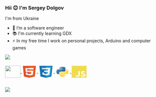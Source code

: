 ### Hii 😊 I'm Sergey Dolgov
I'm from Ukraine

- 🔭 I’m a software engineer
- 📚 I'm currently learning GDX
- ⚡ In my free time I work on personal projects, Arduino and computer games 

<div align="left">
  <a href="https://github.com/dolgovprg">
  <img height="150em" src="https://github-readme-stats.vercel.app/api/top-langs/?username=dolgovprg&layout=compact&langs_count=7&theme=gruvbox"/>
</div>

<div style="display: inline_block"><br>
  <img align="center" height="40" width="50" src="https://cdn.jsdelivr.net/gh/devicons/devicon/icons/go/go-original.svg">
  <img align="center" height="40" width="50" src="https://raw.githubusercontent.com/devicons/devicon/master/icons/html5/html5-original.svg">
  <img align="center" height="40" width="50" src="https://raw.githubusercontent.com/devicons/devicon/master/icons/css3/css3-original.svg">
  <img align="center" height="40" width="50" src="https://raw.githubusercontent.com/devicons/devicon/master/icons/python/python-original.svg">
  <img align="center" height="40" width="50" src="https://raw.githubusercontent.com/devicons/devicon/master/icons/javascript/javascript-plain.svg">
</div>

##

<div>
  <a href="https://www.linkedin.com/in/rebeca-veras-b63904116/" target="_blank"><img src="https://img.shields.io/badge/-LinkedIn-%230077B5?style=for-the-badge&logo=linkedin&logoColor=white" target="_blank"></a>
</div>

